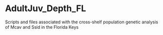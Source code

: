 # AdultJuv_Depth_FL

Scripts and files associated with the cross-shelf population genetic analysis of Mcav and Ssid in the Florida Keys
